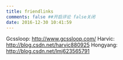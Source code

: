 ```yaml
---
title: friendlinks
comments: false ##开启评论 false关闭
date: 2016-12-30 10:41:59
---
```

Gcssloop: http://www.gcssloop.com/
Harvic: http://blog.csdn.net/harvic880925
Hongyang: http://blog.csdn.net/lmj623565791